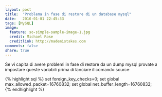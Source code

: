 ```yaml
---
layout: post
title:  "Problema in fase di restore di un database mysql"
date:   2010-01-01 22:45:33
tags: [MySQL]
image:
  feature: so-simple-sample-image-1.jpg
  credit: Michael Rose
  creditlink: http://mademistakes.com
comments: false
share: true
---
```


Se vi capita di avere problemi in fase di restore da un dump mysql provate a impostare queste variabili prima di lanciare il comando source

{% highlight sql %}
set foreign_key_checks=0;
set global max_allowed_packet=16760832;
set global net_buffer_length=16760832;
{% endhighlight %}

